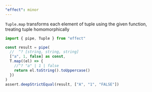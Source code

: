 ```yaml
---
"effect": minor
---
```


`Tuple.map` transforms each element of tuple using the given function, treating tuple homomorphically

```ts
import { pipe, Tuple } from "effect"

const result = pipe(
  //  ^? [string, string, string]
  ["a", 1, false] as const,
  T.map((el) => {
    //^? "a" | 1 | false
    return el.toString().toUppercase()
  })
)
assert.deepStrictEqual(result, ["A", "1", "FALSE"])
```

